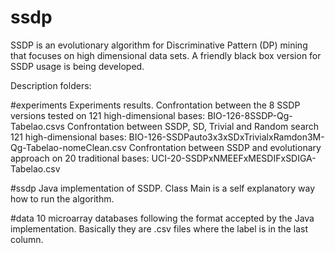 # ssdp
SSDP is an evolutionary algorithm for Discriminative Pattern (DP) mining that focuses on high dimensional data sets. A friendly black box version for SSDP usage is being developed.

Description folders:

#experiments
Experiments results.
Confrontation between the 8 SSDP versions tested on 121 high-dimensional bases: BIO-126-8SSDP-Qg-Tabelao.csvs
Confrontation between SSDP, SD, Trivial and Random search 121 high-dimensional bases: BIO-126-SSDPauto3x3xSDxTrivialxRamdon3M-Qg-Tabelao-nomeClean.csv
Confrontation between SSDP and evolutionary approach on 20 traditional bases: UCI-20-SSDPxNMEEFxMESDIFxSDIGA-Tabelao.csv

#ssdp
Java implementation of SSDP.
Class Main is a self explanatory way how to run the algorithm.

#data
10 microarray databases following the format accepted by the Java implementation. Basically they are .csv files where the label is in the last column.
